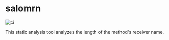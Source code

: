 # salomrn

![ci](https://github.com/nemotoy/salomrn/workflows/ci/badge.svg)

This static analysis tool analyzes the length of the method's receiver name.
